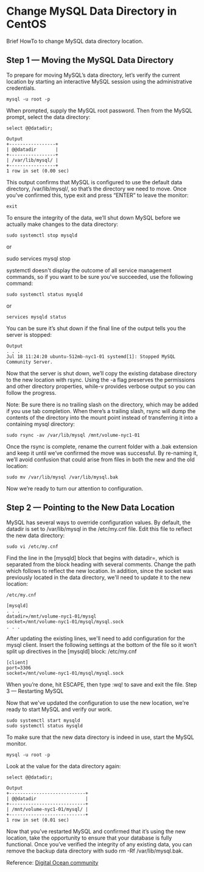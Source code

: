 # Change MySQL Data Directory in CentOS
Brief HowTo to change MySQL data directory location. 

## Step 1 — Moving the MySQL Data Directory

To prepare for moving MySQL’s data directory, let’s verify the current location by starting an interactive MySQL session using the administrative credentials.

    mysql -u root -p
    

When prompted, supply the MySQL root password. Then from the MySQL prompt, select the data directory:

    select @@datadir;

    Output
    +-----------------+
    | @@datadir       |
    +-----------------+
    | /var/lib/mysql/ |
    +-----------------+
    1 row in set (0.00 sec)


This output confirms that MySQL is configured to use the default data directory, /var/lib/mysql/, so that’s the directory we need to move. Once you've confirmed this, type exit and press “ENTER” to leave the monitor:

    exit


To ensure the integrity of the data, we’ll shut down MySQL before we actually make changes to the data directory:


    sudo systemctl stop mysqld

or 


  sudo services mysql stop


systemctl doesn't display the outcome of all service management commands, so if you want to be sure you've succeeded, use the following command:

    sudo systemctl status mysqld

or 

    services mysqld status


You can be sure it’s shut down if the final line of the output tells you the server is stopped:
    
    Output
    . . .
    Jul 18 11:24:20 ubuntu-512mb-nyc1-01 systemd[1]: Stopped MySQL Community Server.

Now that the server is shut down, we’ll copy the existing database directory to the new location with rsync. Using the -a flag preserves the permissions and other directory properties, while-v provides verbose output so you can follow the progress.

Note: Be sure there is no trailing slash on the directory, which may be added if you use tab completion. When there’s a trailing slash, rsync will dump the contents of the directory into the mount point instead of transferring it into a containing mysql directory:

    sudo rsync -av /var/lib/mysql /mnt/volume-nyc1-01

Once the rsync is complete, rename the current folder with a .bak extension and keep it until we’ve confirmed the move was successful. By re-naming it, we’ll avoid confusion that could arise from files in both the new and the old location:

    sudo mv /var/lib/mysql /var/lib/mysql.bak
    
Now we’re ready to turn our attention to configuration.

## Step 2 — Pointing to the New Data Location

MySQL has several ways to override configuration values. By default, the datadir is set to /var/lib/mysql in the /etc/my.cnf file. Edit this file to reflect the new data directory:

    sudo vi /etc/my.cnf

Find the line in the [mysqld] block that begins with datadir=, which is separated from the block heading with several comments. Change the path which follows to reflect the new location. In addition, since the socket was previously located in the data directory, we'll need to update it to the new location:

    /etc/my.cnf

    [mysqld]
    . . .
    datadir=/mnt/volume-nyc1-01/mysql
    socket=/mnt/volume-nyc1-01/mysql/mysql.sock
    . . .

After updating the existing lines, we'll need to add configuration for the mysql client. Insert the following settings at the bottom of the file so it won’t split up directives in the [mysqld] block:
/etc/my.cnf

    [client]
    port=3306
    socket=/mnt/volume-nyc1-01/mysql/mysql.sock

When you’re done, hit ESCAPE, then type :wq! to save and exit the file.
Step 3 — Restarting MySQL

Now that we've updated the configuration to use the new location, we're ready to start MySQL and verify our work.

    sudo systemctl start mysqld
    sudo systemctl status mysqld

To make sure that the new data directory is indeed in use, start the MySQL monitor.

    mysql -u root -p

Look at the value for the data directory again:

    select @@datadir;

    Output
    +----------------------------+
    | @@datadir                  |
    +----------------------------+
    | /mnt/volume-nyc1-01/mysql/ |
    +----------------------------+
    1 row in set (0.01 sec)

Now that you’ve restarted MySQL and confirmed that it’s using the new location, take the opportunity to ensure that your database is fully functional. Once you’ve verified the integrity of any existing data, you can remove the backup data directory with sudo rm -Rf /var/lib/mysql.bak.


Reference: [Digital Ocean community](https://www.digitalocean.com/community/tutorials/how-to-change-a-mysql-data-directory-to-a-new-location-on-centos-7)
